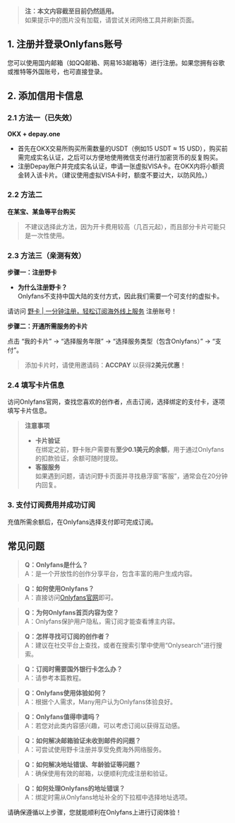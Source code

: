 > **注：本文内容截至目前仍然适用。**  
> 如果提示中的图片没有加载，请尝试关闭网络工具并刷新页面。

## 1. 注册并登录Onlyfans账号

您可以使用国内邮箱（如QQ邮箱、网易163邮箱等）进行注册。如果您拥有谷歌或推特等外国账号，也可直接登录。

## 2. 添加信用卡信息

### 2.1 方法一（已失效）

**OKX + depay.one**

- 首先在OKX交易所购买所需数量的USDT（例如15 USDT ≈ 15 USD），购买前需完成实名认证，之后可以方便地使用微信支付进行加密货币的反复购买。
- 注册Depay账户并完成实名认证，申请一张虚拟VISA卡。在OKX内将小额资金转入该卡片。（建议使用虚拟VISA卡时，额度不要过大，以防风险。）

### 2.2 方法二

**在某宝、某鱼等平台购买**

> 不建议选择此方法，因为开卡费用较高（几百元起），而且部分卡片可能只是一次性使用。

### 2.3 方法三（亲测有效）

**步骤一：注册野卡**

- **为什么注册野卡？**  
  Onlyfans不支持中国大陆的支付方式，因此我们需要一个可支付的虚拟卡。 

请访问 [野卡 | 一分钟注册，轻松订阅海外线上服务](https://bit.ly/bewildcard) 注册账号！

**步骤二：开通所需服务的卡片**

点击 “我的卡片” → “选择服务年限” → “选择服务类型（包含Onlyfans）” → “支付”。

> 添加卡片时，请使用邀请码：**ACCPAY** 以获得**2美元优惠**！

### 2.4 填写卡片信息

访问Onlyfans官网，查找您喜欢的创作者，点击订阅，选择绑定的支付卡，逐项填写卡片信息。

> **注意事项**  
> - **卡片验证**  
  在绑定之前，野卡账户需要有**至少0.1美元的余额**，用于通过Onlyfans的扣款验证，余额可随时提现。  
> - **客服服务**  
  如果遇到问题，请访问野卡页面并寻找悬浮窗“客服”，通常会在20分钟内回复。

### 3. 支付订阅费用并成功订阅

充值所需余额后，在Onlyfans选择支付即可完成订阅。

## 常见问题

> **Q：Onlyfans是什么？**  
> A：是一个开放性的创作分享平台，包含丰富的用户生成内容。

> **Q：如何使用Onlyfans？**  
> A：直接访问[Onlyfans官网](https://onlyfans.com/)即可。

> **Q：为何Onlyfans首页内容为空？**  
> A：Onlyfans保护用户隐私，需订阅才能查看博主内容。

> **Q：怎样寻找可订阅的创作者？**  
> A：建议在社交平台上查找，或者在搜索引擎中使用“Onlysearch”进行搜索。

> **Q：订阅时需要国外银行卡怎么办？**  
> A：请参考本篇教程。

> **Q：Onlyfans使用体验如何？**  
> A：根据个人需求，Many用户认为Onlyfans体验良好。

> **Q：Onlyfans值得申请吗？**  
> A：若您对此类内容感兴趣，可以考虑订阅以获得互动感。

> **Q：如何解决邮箱验证未收到邮件的问题？**  
> A：可尝试使用野卡注册并享受免费海外网络服务。

> **Q：如何解决地址错误、年龄验证等问题？**  
> A：确保使用有效的邮箱，以便顺利完成注册和验证。

> **Q：如何处理Onlyfans的地址错误？**  
> A：绑定时需从Onlyfans地址补全的下拉框中选择地址选项。

请确保遵循以上步骤，您就能顺利在Onlyfans上进行订阅体验！